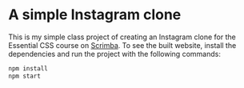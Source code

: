 # A simple Instagram clone

This is my simple class project of creating an Instagram clone for the Essential CSS course on [Scrimba](https://scrimba.com). To see the built website, install the dependencies and run the project with the following commands:

```bash
npm install
npm start
```
